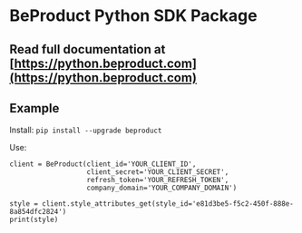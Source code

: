 # BeProduct Python SDK Package
## Read full documentation at **[https://python.beproduct.com](https://python.beproduct.com)**
## Example
Install:
`pip install --upgrade beproduct`

Use:
```
client = BeProduct(client_id='YOUR_CLIENT_ID',
                   client_secret='YOUR_CLIENT_SECRET',
                   refresh_token='YOUR_REFRESH_TOKEN',
                   company_domain='YOUR_COMPANY_DOMAIN')
                   
style = client.style_attributes_get(style_id='e81d3be5-f5c2-450f-888e-8a854dfc2824')
print(style)
```




